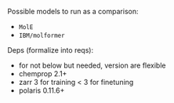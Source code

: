 Possible models to run as a comparison:
 - `MolE`
 - `IBM/molformer`

Deps (formalize into reqs):
 - for not below but needed, version are flexible
 - chemprop 2.1+
 - zarr 3 for training < 3 for finetuning
 - polaris 0.11.6+ 
